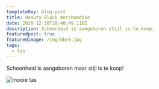 ```yaml
---
templateKey: blog-post
title: Beauty Block merchandise
date: 2020-12-30T18:40:49.110Z
description: Schoonheid is aangeboren stijl is te koop.
featuredpost: true
featuredimage: /img/bbr6.jpg
tags:
  - tas
---
```

Schoonheid is aangeboren maar stijl is te koop!

![mooie tas](/img/bbr6.jpg "Dit is mijn zus")